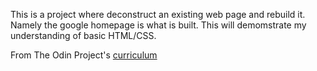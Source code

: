 This is  a project where deconstruct an existing web page and rebuild it. Namely the google homepage is what is built. This will demomstrate my understanding of basic HTML/CSS.

From The Odin Project's [curriculum](http://www.theodinproject.com/web-development-101/html-css)

